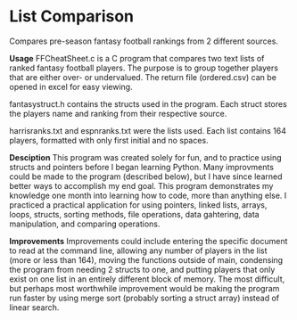 # List Comparison
Compares pre-season fantasy football rankings from 2 different sources.

<strong>Usage</strong>
FFCheatSheet.c is a C program that compares two text lists of ranked fantasy football players. The purpose is to group together players that are either over- or undervalued. The return file (ordered.csv) can be opened in excel for easy viewing.

fantasystruct.h contains the structs used in the program. Each struct stores the players name and ranking from their respective source.

harrisranks.txt and espnranks.txt were the lists used. Each list contains 164 players, formatted with only first initial and no spaces.


<strong>Desciption</strong>
This program was created solely for fun, and to practice using structs and pointers before I began learning Python. Many improvments could be made to the program (described below), but I have since learned better ways to accomplish my end goal. This program demonstrates my knowledge one month into learning how to code, more than anything else. I practiced a practical application for using pointers, linked lists, arrays, loops, structs, sorting methods, file operations, data gahtering, data manipulation, and comparing operations.


<strong>Improvements</strong>
Improvements could include entering the specific document to read at the command line, allowing any number of players in the list (more or less than 164), moving the functions outside of main, condensing the program from needing 2 structs to one, and putting players that only exist on one list in an entirely different block of memory. The most difficult, but perhaps most worthwhile improvement would be making the program run faster by using merge sort (probably sorting a struct array) instead of linear search. 


